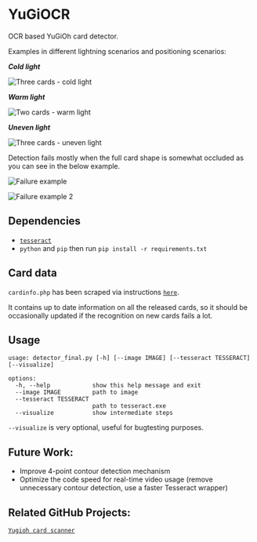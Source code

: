 YuGiOCR
==========

OCR based YuGiOh card detector.

Examples in different lightning scenarios and positioning scenarios:

***Cold light***

![Three cards - cold light](https://i.imgur.com/XeG80jr.png)

***Warm light***

![Two cards - warm light](https://i.imgur.com/07CAMpR.png)

***Uneven light***

![Three cards - uneven light](https://i.imgur.com/UmMAgif.png)

Detection fails mostly when the full card shape is somewhat occluded as you can see in the below example.

![Failure example](https://i.imgur.com/1eOyxxD.png)

![Failure example 2](https://i.imgur.com/xoS37fa.png)


Dependencies
------------
* [`tesseract`](https://github.com/tesseract-ocr/)
* `python` and `pip` then run `pip install -r requirements.txt`

Card data
------------
`cardinfo.php` has been scraped via instructions [`here`](https://ygoprodeck.com/api-guide/).

It contains up to date information on all the released cards, so it should be occasionally updated if the recognition on new cards fails a lot.

Usage
------------
```
usage: detector_final.py [-h] [--image IMAGE] [--tesseract TESSERACT] [--visualize]

options:
  -h, --help            show this help message and exit
  --image IMAGE         path to image
  --tesseract TESSERACT
                        path to tesseract.exe
  --visualize           show intermediate steps
```

`--visualize` is very optional, useful for bugtesting purposes.

Future Work:
------------
* Improve 4-point contour detection mechanism
* Optimize the code speed for real-time video usage (remove unnecessary contour detection, use a faster Tesseract wrapper)


Related GitHub Projects:
------------
[`Yugioh card scanner`](https://github.com/theDataFox/yugioh-card-scanner)
